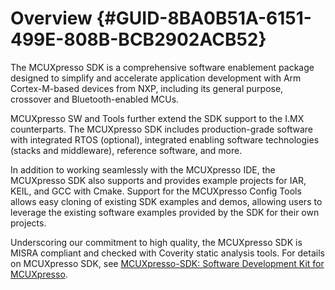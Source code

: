 # Overview {#GUID-8BA0B51A-6151-499E-808B-BCB2902ACB52}

The MCUXpresso SDK is a comprehensive software enablement package designed to simplify and accelerate application development with Arm Cortex-M-based devices from NXP, including its general purpose, crossover and Bluetooth-enabled MCUs.

MCUXpresso SW and Tools further extend the SDK support to the I.MX counterparts. The MCUXpresso SDK includes production-grade software with integrated RTOS \(optional\), integrated enabling software technologies \(stacks and middleware\), reference software, and more.

In addition to working seamlessly with the MCUXpresso IDE, the MCUXpresso SDK also supports and provides example projects for IAR, KEIL, and GCC with Cmake. Support for the MCUXpresso Config Tools allows easy cloning of existing SDK examples and demos, allowing users to leverage the existing software examples provided by the SDK for their own projects.

Underscoring our commitment to high quality, the MCUXpresso SDK is MISRA compliant and checked with Coverity static analysis tools. For details on MCUXpresso SDK, see [MCUXpresso-SDK: Software Development Kit for MCUXpresso](https://www.nxp.com/design/software/development-software/mcuxpresso-software-and-tools-/mcuxpresso-softw%20re-development-kit-sdk:MCUXpresso-SDK).

